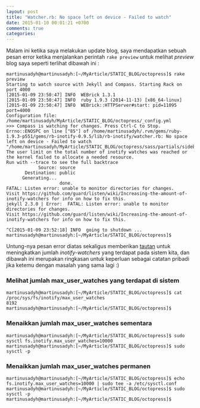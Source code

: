 ```yaml
---
layout: post
title: "Watcher.rb: No space left on device - Failed to watch"
date: 2015-01-10 00:01:21 +0700
comments: true
categories: 
---
```


Malam ini ketika saya melakukan update blog, saya mendapatkan sebuah pesan error ketika menjalankan perintah `rake preview` untuk melihat _preview_ blog saya seperti terlihat dibawah ini :
```
martinusadyh@martinusadyh:[~/MyArticle/STATIC_BLOG/octopress]$ rake preview
Starting to watch source with Jekyll and Compass. Starting Rack on port 4000
[2015-01-09 23:50:47] INFO  WEBrick 1.3.1
[2015-01-09 23:50:47] INFO  ruby 1.9.3 (2014-11-13) [x86_64-linux]
[2015-01-09 23:50:47] INFO  WEBrick::HTTPServer#start: pid=11095 port=4000
Configuration file: /home/martinusadyh/MyArticle/STATIC_BLOG/octopress/_config.yml
>>> Compass is watching for changes. Press Ctrl-C to Stop.
Errno::ENOSPC on line ["85"] of /home/martinusadyh/.rvm/gems/ruby-1.9.3-p551/gems/rb-inotify-0.9.5/lib/rb-inotify/watcher.rb: No space left on device - Failed to watch "/home/martinusadyh/MyArticle/STATIC_BLOG/octopress/sass/partials/sidebar": The user limit on the total number of inotify watches was reached or the kernel failed to allocate a needed resource.
Run with --trace to see the full backtrace
            Source: source
       Destination: public
      Generating... 
                    done.
FATAL: Listen error: unable to monitor directories for changes.
Visit https://github.com/guard/listen/wiki/Increasing-the-amount-of-inotify-watchers for info on how to fix this.
jekyll 2.3.0 | Error:  FATAL: Listen error: unable to monitor directories for changes.
Visit https://github.com/guard/listen/wiki/Increasing-the-amount-of-inotify-watchers for info on how to fix this.

^C[2015-01-09 23:52:18] INFO  going to shutdown ...
martinusadyh@martinusadyh:[~/MyArticle/STATIC_BLOG/octopress]$
```
Untung-nya pesan error diatas sekaligus memberikan [tautan](https://github.com/guard/listen/wiki/Increasing-the-amount-of-inotify-watchers) untuk meningkatkan jumlah _inotify-watchers_ yang terdapat pada sistem kita, dan dibawah ini merupakan ringkasan untuk keperluan sebagai catatan pribadi jika ketemu dengan masalah yang sama lagi :)

### Melihat jumlah max_user_watches yang terdapat di sistem
```
martinusadyh@martinusadyh:[~/MyArticle/STATIC_BLOG/octopress]$ cat /proc/sys/fs/inotify/max_user_watches
8192
martinusadyh@martinusadyh:[~/MyArticle/STATIC_BLOG/octopress]$ 
```

### Menaikkan jumlah max_user_watches sementara
```
martinusadyh@martinusadyh:[~/MyArticle/STATIC_BLOG/octopress]$ sudo sysctl fs.inotify.max_user_watches=10000
martinusadyh@martinusadyh:[~/MyArticle/STATIC_BLOG/octopress]$ sudo sysctl -p
```

### Menaikkan jumlah max_user_watches permanen
```
martinusadyh@martinusadyh:[~/MyArticle/STATIC_BLOG/octopress]$ echo fs.inotify.max_user_watches=10000 | sudo tee -a /etc/sysctl.conf
martinusadyh@martinusadyh:[~/MyArticle/STATIC_BLOG/octopress]$ sudo sysctl -p
martinusadyh@martinusadyh:[~/MyArticle/STATIC_BLOG/octopress]$ 
```

